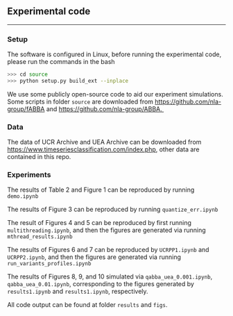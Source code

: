 ## Experimental code
----------------------

### Setup
The software is configured in Linux, before running the experimental code, please run the commands in the bash

```Bash
>>> cd source
>>> python setup.py build_ext --inplace
```

We use some publicly open-source code to aid our experiment simulations. Some scripts in folder `source` are downloaded from https://github.com/nla-group/fABBA and https://github.com/nla-group/ABBA. 


### Data

The data of UCR Archive and UEA Archive can be downloaded from https://www.timeseriesclassification.com/index.php, other data are contained in this repo.


### Experiments

The results of Table 2 and Figure 1 can be reproduced by running ``demo.ipynb``

The results of Figure 3 can be reproduced by running ``quantize_err.ipynb``

The result of Figures 4 and 5 can be reproduced by first running ``multithreading.ipynb``, and then the figures are generated via running ``mthread_results.ipynb``

The results of Figures 6 and 7 can be reproduced by ``UCRPP1.ipynb`` and ``UCRPP2.ipynb``, and then the figures are generated via running ``run_variants_profiles.ipynb``

The results of Figures 8, 9, and 10 simulated via ``qabba_uea_0.001.ipynb``, ``qabba_uea_0.01.ipynb``, corresponding to the figures generated by ``results1.ipynb`` and ``results1.ipynb``, respectively. 

All code output can be found at folder ``results`` and ``figs``. 





